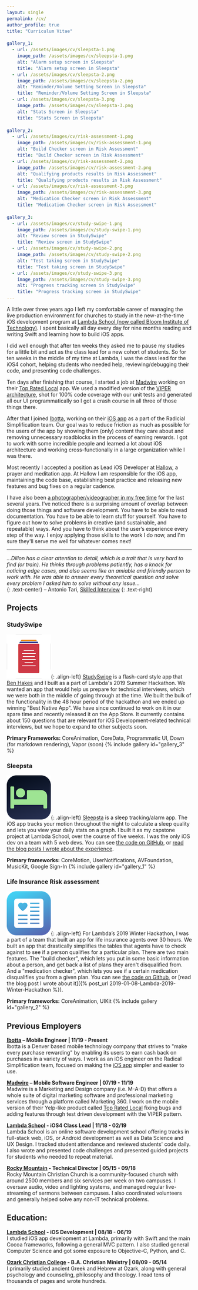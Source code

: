 ```yaml
---
layout: single
permalink: /cv/
author_profile: true
title: "Curriculum Vitae"

gallery_1:
  - url: /assets/images/cv/sleepsta-1.png
    image_path: /assets/images/cv/sleepsta-1.png
    alt: "Alarm setup screen in Sleepsta"
    title: "Alarm setup screen in Sleepsta"
  - url: /assets/images/cv/sleepsta-2.png
    image_path: /assets/images/cv/sleepsta-2.png
    alt: "Reminder/Volume Setting Screen in Sleepsta"
    title: "Reminder/Volume Setting Screen in Sleepsta"
  - url: /assets/images/cv/sleepsta-3.png
    image_path: /assets/images/cv/sleepsta-3.png
    alt: "Stats Screen in Sleepsta"
    title: "Stats Screen in Sleepsta"

gallery_2:
  - url: /assets/images/cv/risk-assessment-1.png
    image_path: /assets/images/cv/risk-assessment-1.png
    alt: "Build Checker screen in Risk Assessment"
    title: "Build Checker screen in Risk Assessment"
  - url: /assets/images/cv/risk-assessment-2.png
    image_path: /assets/images/cv/risk-assessment-2.png
    alt: "Qualifying products results in Risk Assessment"
    title: "Qualifying products results in Risk Assessment"
  - url: /assets/images/cv/risk-assessment-3.png
    image_path: /assets/images/cv/risk-assessment-3.png
    alt: "Medication Checker screen in Risk Assessment"
    title: "Medication Checker screen in Risk Assessment"

gallery_3:
  - url: /assets/images/cv/study-swipe-1.png
    image_path: /assets/images/cv/study-swipe-1.png
    alt: "Review screen in StudySwipe"
    title: "Review screen in StudySwipe"
  - url: /assets/images/cv/study-swipe-2.png
    image_path: /assets/images/cv/study-swipe-2.png
    alt: "Test taking screen in StudySwipe"
    title: "Test taking screen in StudySwipe"
  - url: /assets/images/cv/study-swipe-3.png
    image_path: /assets/images/cv/study-swipe-3.png
    alt: "Progress tracking screen in StudySwipe"
    title: "Progress tracking screen in StudySwipe"
---
```


A little over three years ago I left my comfortable career of managing the live production environment for churches to study in the new-at-the-time iOS development program at [Lambda School (now called Bloom Institute of Technology)][lambda]. I spent basically all day every day for nine months reading and writing Swift and learning how to build iOS apps.

I did well enough that after ten weeks they asked me to pause my studies for a little bit and act as the class lead for a new cohort of students. So for ten weeks in the middle of my time at Lambda, I was the class lead for the iOS4 cohort, helping students who needed help, reviewing/debugging their code, and presenting code challenges.

Ten days after finishing that course, I started a job at [Madwire][madwire] working on their [Top Rated Local][trl] app. We used a modified version of the [VIPER architecture][clean-swift], shot for 100% code coverage with our unit tests and generated all our UI programmatically so I got a crash course in all three of those things there.

After that I joined [Ibotta][ibotta], working on their [iOS app][ibotta-app] as a part of the Radicial Simplification team. Our goal was to reduce friction as much as possible for the users of the app by showing them (only) content they care about and removing unnecessary roadblocks in the process of earning rewards. I got to work with some incredible people and learned a lot about iOS architecture and working cross-functionally in a large organization while I was there.

Most recently I accepted a position as Lead iOS Developer at [Hallow][hallow], a prayer and meditation app. At Hallow I am responsible for the iOS app, maintaining the code base, establishing best practice and releasing new features and bug fixes on a regular cadence.


I have also been [a photographer/videographer in my free time](http://light-and-lens.com) for the last several years. I’ve noticed there is a surprising amount of overlap between doing those things and software development. You have to be able to read documentation. You have to be able to learn stuff for yourself. You have to figure out how to solve problems in creative (and sustainable, and repeatable)  ways. And you have to think about the user’s experience every step of the way. I enjoy applying those skills to the work I do now, and I'm sure they'll serve me well for whatever comes next!

-----
*...Dillon has a clear attention to detail, which is a trait that is very hard to find (or train). He thinks through problems patiently, has a knack for noticing edge cases, and also seems like an amiable and friendly person to work with. He was able to answer every theoretical question and solve every problem I asked him to solve without any issue…*  
{: .text-center}
– Antonio Tari, [Skilled Interview](https://www.skilledinc.com/report-card/2103)
{: .text-right}

## Projects
### StudySwipe
![image-left](/assets/images/cv/study-swipe-icon.png){: .align-left}
[StudySwipe](https://apps.apple.com/us/app/studyswipe/id1470980976) is a flash-card style app that [Ben Hakes](https://twitter.com/benhakes) and I built as a part of Lambda's 2019 Summer Hackathon. We wanted an app that would help us prepare for technical interviews, which we were both in the middle of going through at the time. We built the bulk of the functionality in the 48 hour period of the hackathon and we ended up winning "Best Native App". We have since continued to work on it in our spare time and recently released it on the App Store. It currently contains about 150 questions that are relevant for iOS Development-related technical interviews, but we hope to expand to other subjects soon.

**Primary Frameworks:**
CoreAnimation, CoreData, Programmatic UI, Down (for markdown rendering), Vapor (soon)
{% include gallery id="gallery_3" %}

### Sleepsta
![image-left](/assets/images/cv/sleepsta-icon.png){: .align-left}
[Sleepsta](https://sleepsta.netlify.com/) is a sleep tracking/alarm app. The iOS app tracks your motion throughout the night to calculate a sleep quality and lets you view your daily stats on a graph. I built it as my capstone project at Lambda School, over the course of five weeks. I was the only iOS dev on a team with 5 web devs. You can see [the code on GitHub](https://github.com/labs11-sleep-track/labs11-sleepTrack-iOS), or [read the blog posts I wrote about the experience](https://dillon-mce.com/tags/#labs).

**Primary frameworks:**
CoreMotion, UserNotifications, AVFoundation, MusicKit, Google Sign-In
{% include gallery id="gallery_1" %}

### Life Insurance Risk assessment
![image-left](/assets/images/cv/risk-assessment-icon.png){: .align-left}
For Lambda’s 2019 Winter Hackathon, I was a part of a team that built an app for life insurance agents over 30 hours. We built an app that drastically simplifies the tables that agents have to check against to see if a person qualifies for a particular plan. There are two main features. The "build checker", which lets you put in some basic information about a person, and get back a list of plans they aren't disqualified from. And a "medication checker", which lets you see if a certain medication disqualifies you from a given plan. You can see [the code on Github](https://github.com/dillon-mce/winter-hackathon-2019/tree/master/Risk%20Assessment), or [read the blog post I wrote about it]({% post_url 2019-01-08-Lambda-2019-Winter-Hackathon %}).

**Primary frameworks:**
CoreAnimation, UIKit
{% include gallery id="gallery_2" %}

## Previous Employers
**[Ibotta][ibotta] – Mobile Engineer | 11/19 - Present**  
Ibotta is a Denver based mobile technology company that strives to "make every purchase rewarding" by enabling its users to earn cash back on purchases in a variety of ways. I work as an iOS engineer on the Radical Simplification team, focused on making the [iOS app][ibotta-app] simpler and easier to use.

**[Madwire][madwire] – Mobile Software Engineer | 07/19 - 11/19**  
Madwire is a Marketing and Design company (i.e. M-A-D) that offers a whole suite of digital marketing software and professional marketing services through a platform called Marketing 360. I work on the mobile version of their Yelp-like product called [Top Rated Local][trl] fixing bugs and adding features through test driven development with the VIPER pattern.

**[Lambda School][lambda] - iOS4 Class Lead | 11/18 - 02/19**  
Lambda School is an online software development school offering tracks in full-stack web, iOS, or Android development as well as Data Science and UX Design. I tracked student attendance and reviewed students' code daily. I also wrote and presented code challenges and presented guided projects for students who needed to repeat material.

**[Rocky Mountain](https://rocky.church/) - Technical Director | 05/15 - 09/18**  
Rocky Mountain Christian Church is a community-focused church with around 2500 members and six services per week on two campuses. I oversaw audio, video and lighting systems, and managed regular live- streaming of sermons between campuses. I also coordinated volunteers and generally helped solve any non-IT technical problems.

## Education:
**[Lambda School][lambda] - iOS Development | 08/18 - 06/19**  
I studied iOS app development at Lambda, primarily with Swift and the main Cocoa frameworks, following a general MVC pattern. I also studied general Computer Science and got some exposure to Objective-C, Python, and C.

**[Ozark Christian College](https://occ.edu/) - B.A. Christian Ministry | 08/09 - 05/14**  
I primarily studied ancient Greek and Hebrew at Ozark, along with general psychology and counseling, philosophy and theology. I read tens of thousands of pages and wrote hundreds.

[ibotta]: https://home.ibotta.com/
[ibotta-app]: https://apps.apple.com/us/app/ibotta/id559887125
[madwire]: https://www.madwire.com/
[lambda]: https://lambdaschool.com/
[clean-swift]: https://clean-swift.com/
[trl]: https://apps.apple.com/us/app/top-rated-local/id1270356201?uo=4
[hallow]: https://hallow.com
